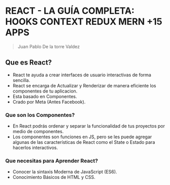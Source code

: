 # REACT - LA GUÍA COMPLETA: HOOKS CONTEXT REDUX MERN +15 APPS
> Juan Pablo De la torre Valdez

## Que es React?
- React te ayuda a crear interfaces de usuario interactivas de forma sencilla.
- React se encarga de Actualizar y Renderizar de manera eficiente los componentes de tu aplicacion.
- Esta basado en Componentes.
- Crado por Meta (Antes Facebook).

### Que son los Componentes?
- En React podrás ordenar y separar la funcionalidad de tus proyectos por medio de componentes.
- Los componentes son funciones en JS, pero se les puede agregar algunas de las características de React como el State o Estado para hacerlos interactivos.

### Que necesitas para Aprender React?
- Conocer la sintaxis Moderna de JavaScript (ES6).
- Conocimiento Básicos de HTML y CSS.

